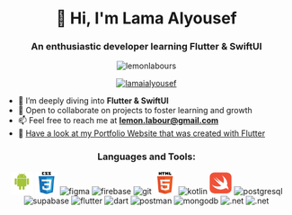 <h1 align="center">👋 Hi, I'm Lama Alyousef</h1>

<h3 align="center">An enthusiastic developer learning Flutter & SwiftUI</h3>

<p align="center"> 
  <img src="https://komarev.com/ghpvc/?username=lemonlabours&label=Profile%20Views&color=0e75b6&style=flat" alt="lemonlabours" /> 
</p>

<p align="center">
  <a href="https://twitter.com/lamaialyousef" target="blank">
    <img src="https://img.shields.io/twitter/follow/lamaialyousef?logo=twitter&style=for-the-badge" alt="lamaialyousef" />
  </a> 
</p>

- 🌱 I’m deeply diving into **Flutter & SwiftUI**
- 🤝 Open to collaborate on projects to foster learning and growth
- 📫 Feel free to reach me at **lemon.labour@gmail.com**
- 🔗 [Have a look at my Portfolio Website that was created with Flutter](https://lama-alyousef.com/#/)

<h3 align="center">Languages and Tools:</h3>
<p align="center">
  <img src="https://raw.githubusercontent.com/devicons/devicon/master/icons/android/android-original-wordmark.svg" alt="android" width="40" height="40"/>
  <img src="https://raw.githubusercontent.com/devicons/devicon/master/icons/css3/css3-original-wordmark.svg" alt="css3" width="40" height="40"/>
  <img src="https://www.vectorlogo.zone/logos/figma/figma-icon.svg" alt="figma" width="40" height="40"/>
  <img src="https://www.vectorlogo.zone/logos/firebase/firebase-icon.svg" alt="firebase" width="40" height="40"/>
  <img src="https://www.vectorlogo.zone/logos/git-scm/git-scm-icon.svg" alt="git" width="40" height="40"/>
  <img src="https://raw.githubusercontent.com/devicons/devicon/master/icons/html5/html5-original-wordmark.svg" alt="html5" width="40" height="40"/>
  <img src="https://www.vectorlogo.zone/logos/kotlinlang/kotlinlang-icon.svg" alt="kotlin" width="40" height="40"/>
  <img src="https://raw.githubusercontent.com/devicons/devicon/master/icons/swift/swift-original.svg" alt="swift" width="40" height="40"/>
  <img src="https://www.vectorlogo.zone/logos/postgresql/postgresql-icon.svg" alt="postgresql" width="40" height="40"/>
  <img src="https://www.vectorlogo.zone/logos/supabase/supabase-icon.svg" alt="supabase" width="40" height="40"/>
  <img src="https://www.vectorlogo.zone/logos/flutterio/flutterio-icon.svg" alt="flutter" width="40" height="40"/>
  <img src="https://www.vectorlogo.zone/logos/dartlang/dartlang-icon.svg" alt="dart" width="40" height="40"/>
  <img src="https://www.vectorlogo.zone/logos/getpostman/getpostman-icon.svg" alt="postman" width="40" height="40"/>
  <img src="https://www.vectorlogo.zone/logos/mongodb/mongodb-icon.svg" alt="mongodb" width="40" height="40"/>
  <img src="https://www.vectorlogo.zone/logos/dotnet/dotnet-icon.svg" alt=".net" width="40" height="40"/>
  <img src="https://www.vectorlogo.zone/logos/javascript/javascript-icon.svg" alt=".net" width="40" height="40"/>
</p>



